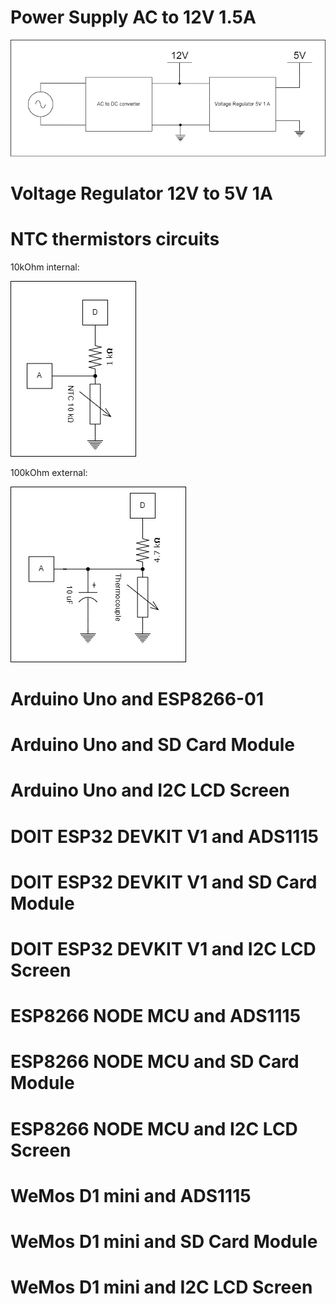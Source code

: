 # Power Supply AC to 12V 1.5A

![Block_Diagram_Power_Supply](Power-Supply.png)

# Voltage Regulator 12V to 5V 1A

# NTC thermistors circuits

10kOhm internal:

![Internal_Temperature_Sensor](NTC-waterproof.png)

100kOhm external:

![External_Temperature_Sensor](NTC-external.png)

# Arduino Uno and ESP8266-01

# Arduino Uno and SD Card Module

# Arduino Uno and I2C LCD Screen

# DOIT ESP32 DEVKIT V1 and ADS1115

# DOIT ESP32 DEVKIT V1 and SD Card Module

# DOIT ESP32 DEVKIT V1 and I2C LCD Screen

# ESP8266 NODE MCU and ADS1115

# ESP8266 NODE MCU and SD Card Module

# ESP8266 NODE MCU and I2C LCD Screen

# WeMos D1 mini and ADS1115

# WeMos D1 mini and SD Card Module

# WeMos D1 mini and I2C LCD Screen

